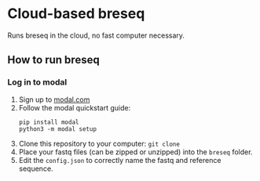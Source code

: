 # Cloud-based breseq
Runs breseq in the cloud, no fast computer necessary.

## How to run breseq

### Log in to modal
1. Sign up to [modal.com](https://modal.com/signup)
2. Follow the modal quickstart guide:
    ```
    pip install modal
    python3 -m modal setup
    ```
3. Clone this repository to your computer: `git clone `
4. Place your fastq files (can be zipped or unzipped) into the `breseq` folder.
5. Edit the `config.json` to correctly name the fastq and reference sequence.